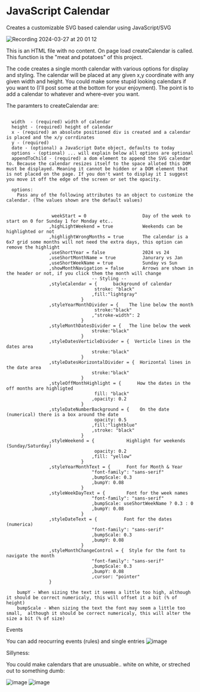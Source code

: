 # JavaScript Calendar
Creates a customizable SVG based calendar using JavaScript/SVG 

![Recording 2024-03-27 at 20 01 12](https://github.com/asdf23/JavaScriptCalendar/assets/4165735/bdabc26e-2b24-419c-ac9d-e7090445886e)


This is an HTML file with no content. On page load createCalendar is called. This function is the "meat and potatoes" of this project.

The code creates a single month calendar with various options for display and styling. The calendar will be placed at any given x,y coordinate with any given width and height. You could make some stupid looking calendars if you want to (I'll post some at the bottom for your enjoyment). The point is to add a calendar to whatever and where-ever you want.

The paramters to createCalendar are:

```

  width  - (required) width of calendar 
  height - (required) height of calendar
  x - (required) an absolute positioned div is created and a calendar is placed and the x/y corrdinates
  y - (required)
  date - (optional) a JavaScript Date object, defaults to today
  options - (optional) ... will explain below all options are optional  
  appendToChild - (required) a dom element to append the SVG calendar to. Because the calendar resizes itself to the space alloted this DOM must be displayed. Meaning it cannot be hidden or a DOM element that is not placed on the page. If you don't want to display it I suggest you move it off the edge of the screen or set the opacity.

  options:
    Pass any of the following attributes to an object to customize the calendar. (The values shown are the default values)


				 weekStart = 0                     Day of the week to start on 0 for Sunday 1 for Monday etc..
				,highLightWeekend = true           Weekends can be highlighted or not
				,highlightWrongMonths = true       The calendar is a 6x7 grid some months will not need the extra days, this option can remove the highlight 
				,useShortYear = false              2024 vs 24
				,useShortMonthName = true          Janurary vs Jan
				,useShortWeekName = true           Sunday vs Sun
				,showMonthNavigation = false       Arrows are shown in the header or not, if you click them the month will change 
                                -- Styling --
				,styleCalendar = {      background of calendar
								 stroke: "black"
								,fill:"lightgray"
							}
				,styleYearMonthDivider = {    The line below the month
								 stroke:"black"
								,"stroke-width": 2
							}
				,styleMonthDatesDivider = {   The line below the week
								stroke:"black"
							}
				,styleDatesVerticleDivider = {  Verticle lines in the dates area
								stroke:"black"
							}
				,styleDatesHorizontalDivider = {  Horizontal lines in the date area
								stroke:"black"
							}
				,styleOffMonthHighlight = {      How the dates in the off months are highligted
								 fill: "black"
								,opacity: 0.2
							}
				,styleDateNumberBackground = {    On the date (numerical) there is a box around the date
								 opacity: 0.5
								,fill:"lightblue"
								,stroke: "black"
							}
				,styleWeekend = {            Highlight for weekends (Sunday/Saturday)
								 opacity: 0.2
								,fill: "yellow"
							}
				,styleYearMonthText = {      Font for Month & Year
								"font-family": "sans-serif"
								,bumpScale: 0.3
								,bumpY: 0.08
							}
				,styleWeekDayText = {        Font for the week names
								"font-family": "sans-serif"
								,bumpScale: useShortWeekName ? 0.3 : 0
								,bumpY: 0.08
							}
				,styleDateText = {          Font for the dates (numerica)
								"font-family": "sans-serif"
								,bumpScale: 0.3
								,bumpY: 0.08
							}
				,styleMonthChangeControl = {  Style for the font to navigate the month
								"font-family": "sans-serif"
								,bumpScale: 0.3
								,bumpY: 0.08
								,cursor: "pointer"
				}

    bumpY - When sizing the text it seems a little too high, although it should be correct numericaly, this will offset it a bit (% of height)
    bumpScale - When sizing the text the font may seem a little too small,  although it should be correct numericaly, this will alter the size a bit (% of size)

```
Events

You can add reocurring events (rules) and single entries
![image](https://github.com/asdf23/JavaScriptCalendar/assets/4165735/76872f5a-7818-4d0e-9e0c-6a7a20bffb8c)


Sillyness:

You could make calendars that are unusuable.. white on white, or streched out to something dumb:

![image](https://github.com/asdf23/JavaScriptCalendar/assets/4165735/d73c16cd-8546-4599-9c5b-68b1e1957a61)
![image](https://github.com/asdf23/JavaScriptCalendar/assets/4165735/236569bf-dc48-4dac-8849-51b01c16568d)
